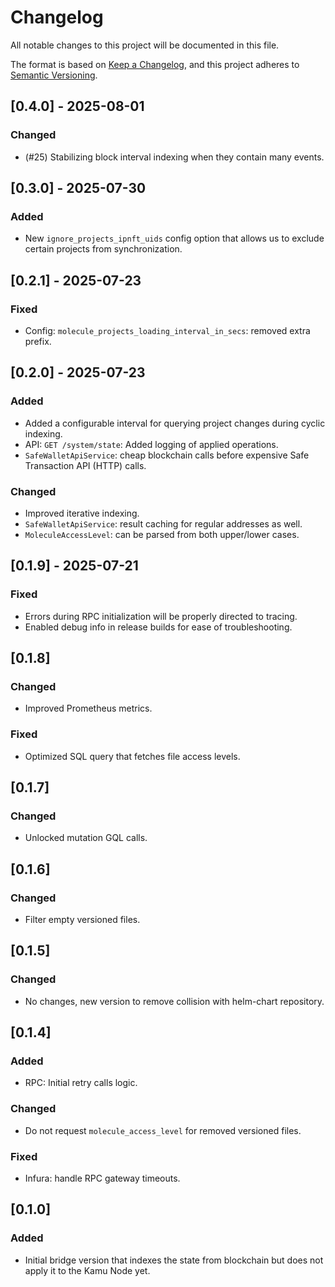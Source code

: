 # Changelog

All notable changes to this project will be documented in this file.

The format is based on [Keep a Changelog](https://keepachangelog.com/en/1.0.0/),
and this project adheres to [Semantic Versioning](https://semver.org/spec/v2.0.0.html).

<!--
Recommendation: for ease of reading, use the following order:
- Added
- Changed
- Fixed
-->

## [0.4.0] - 2025-08-01
### Changed
- (#25) Stabilizing block interval indexing when they contain many events.

## [0.3.0] - 2025-07-30
### Added
- New `ignore_projects_ipnft_uids` config option that allows us to exclude certain projects from synchronization.

## [0.2.1] - 2025-07-23
### Fixed
- Config: `molecule_projects_loading_interval_in_secs`: removed extra prefix.

## [0.2.0] - 2025-07-23
### Added
- Added a configurable interval for querying project changes during cyclic indexing.
- API: `GET /system/state`: Added logging of applied operations.
- `SafeWalletApiService`: cheap blockchain calls before expensive Safe Transaction API (HTTP) calls.
### Changed
- Improved iterative indexing.
- `SafeWalletApiService`: result caching for regular addresses as well.
- `MoleculeAccessLevel`: can be parsed from both upper/lower cases.

## [0.1.9] - 2025-07-21
### Fixed
- Errors during RPC initialization will be properly directed to tracing.
- Enabled debug info in release builds for ease of troubleshooting.

## [0.1.8]
### Changed
- Improved Prometheus metrics.
### Fixed
- Optimized SQL query that fetches file access levels.

## [0.1.7]
### Changed
- Unlocked mutation GQL calls.

## [0.1.6]
### Changed
- Filter empty versioned files.

## [0.1.5]
### Changed
- No changes, new version to remove collision with helm-chart repository.

## [0.1.4]
### Added
- RPC: Initial retry calls logic.
### Changed
- Do not request `molecule_access_level` for removed versioned files.
### Fixed
- Infura: handle RPC gateway timeouts.

## [0.1.0]
### Added
- Initial bridge version that indexes the state from blockchain but does not apply it to the Kamu Node yet.

